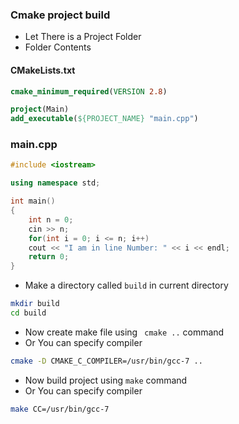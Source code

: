 ### Cmake project build
* Let There is a Project Folder
* Folder Contents
#### CMakeLists.txt
```cmake
cmake_minimum_required(VERSION 2.8)

project(Main)
add_executable(${PROJECT_NAME} "main.cpp")
```
### main.cpp
```cc
#include <iostream>

using namespace std;

int main()
{
    int n = 0;
    cin >> n;
    for(int i = 0; i <= n; i++)
    cout << "I am in line Number: " << i << endl;
    return 0;
}
```
* Make a directory called ` build ` in current directory
```sh
mkdir build
cd build
```

* Now create make file using ` cmake ..` command
* Or You can specify compiler
```sh
cmake -D CMAKE_C_COMPILER=/usr/bin/gcc-7 ..
```

* Now build project using ` make ` command
* Or You can specify compiler
```sh
make CC=/usr/bin/gcc-7
```
